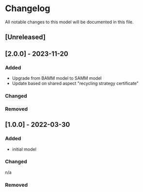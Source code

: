 # Changelog
All notable changes to this model will be documented in this file.

## [Unreleased]

## [2.0.0] - 2023-11-20
### Added
- Upgrade from BAMM model to SAMM model
- Update based on shared aspect "recycling strategy certificate"

### Changed


### Removed

## [1.0.0] - 2022-03-30
### Added
- initial model

### Changed
n/a

### Removed
